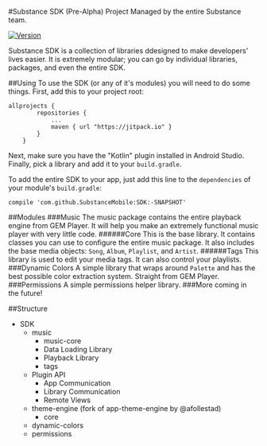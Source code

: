 #Substance SDK (Pre-Alpha)
Project Managed by the entire Substance team.

[![Version](https://jitpack.io/v/SubstanceMobile/SDK.svg)](https://jitpack.io/#SubstanceMobile/SDK)

Substance SDK is a collection of libraries ddesigned to make developers' lives easier. It is extremely modular; you can go by individual libraries, packages, and even the entire SDK.

##Using
To use the SDK (or any of it's modules) you will need to do some things. First, add this to your project root:
```
allprojects {
		repositories {
			...
			maven { url "https://jitpack.io" }
		}
	}
```
Next, make sure you have the "Kotlin" plugin installed in Android Studio. Finally, pick a library and add it to your `build.gradle`.

To add the entire SDK to your app, just add this line to the `dependencies` of your module's `build.gradle`:

`compile 'com.github.SubstanceMobile:SDK:-SNAPSHOT'`

##Modules
###Music
The music package contains the entire playback engine from GEM Player. It will help you make an extremely functional music player with very little code.
######Core
This is the base library. It contains classes you can use to configure the entire music package. It also includes the base media objects: `Song`, `Album`, `Playlist`, and `Artist`.
######Tags
This library is used to edit your media tags. It can also control your playlists.
###Dynamic Colors
A simple library that wraps around `Palette` and has the best possible color extraction system. Straight from GEM Player.
###Permissions
A simple permissions helper library.
###More coming in the future!


##Structure
* SDK
    * music
       * music-core
       * Data Loading Library
       * Playback Library
       * tags
    * Plugin API
       * App Communication
       * Library Communication
       * Remote Views
    * theme-engine (fork of app-theme-engine by @afollestad)
       * core
    * dynamic-colors
    * permissions
